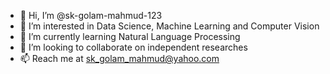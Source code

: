 - 👋 Hi, I’m @sk-golam-mahmud-123
- 👀 I’m interested in Data Science, Machine Learning and Computer Vision
- 🌱 I’m currently learning Natural Language Processing
- 💞️ I’m looking to collaborate on independent researches
- 📫 Reach me at sk_golam_mahmud@yahoo.com

<!---
sk-golam-mahmud-123/sk-golam-mahmud-123 is a ✨ special ✨ repository because its `README.md` (this file) appears on your GitHub profile.
You can click the Preview link to take a look at your changes.
--->
